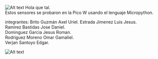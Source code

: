 ![Alt text](https://github.com/JesusEstrad4/Sensores_Pico_W/blob/main/Imagenes_presentacion/logo.jpg)
Hola que tal.  
Estos sensores se probaron en la Pico W usando el lenguaje Micropython.

integrantes:
Brito Guzmán Axel Uriel.
Estrada Jimenez Luis Jesus.  
Ramirez Bastidas Jose Daniel.   
Dominguez Garcia Jesus Roman.  
Rodriguez Moreno Omar Gamaliel.  
Verjan Santoyo Edgar.  

![Alt text](https://github.com/JesusEstrad4/Sensores_Pico_W/blob/main/Imagenes_presentacion/Pico.jpg)

